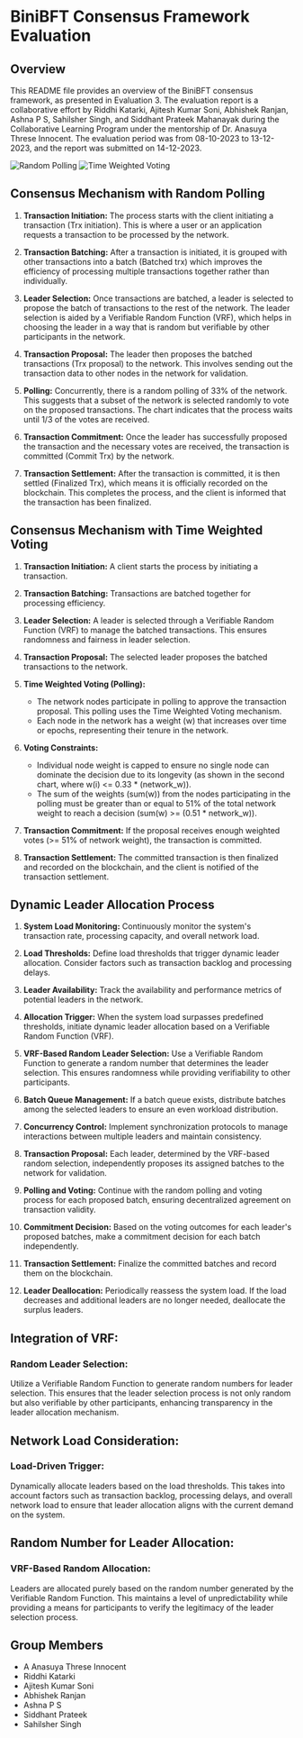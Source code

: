 # BiniBFT Consensus Framework Evaluation

## Overview

This README file provides an overview of the BiniBFT consensus framework, as presented in Evaluation 3. The evaluation report is a collaborative effort by Riddhi Katarki, Ajitesh Kumar Soni, Abhishek Ranjan, Ashna P S, Sahilsher Singh, and Siddhant Prateek Mahanayak during the Collaborative Learning Program under the mentorship of Dr. Anasuya Threse Innocent. The evaluation period was from 08-10-2023 to 13-12-2023, and the report was submitted on 14-12-2023.

![Random Polling](https://cdn.discordapp.com/attachments/904759123197952052/1186234940430483468/image.png)
![Time Weighted Voting](https://cdn.discordapp.com/attachments/904759123197952052/1186235044440838194/image.png)

## Consensus Mechanism with Random Polling

1. **Transaction Initiation:** The process starts with the client initiating a transaction (Trx initiation). This is where a user or an application requests a transaction to be processed by the network.

2. **Transaction Batching:** After a transaction is initiated, it is grouped with other transactions into a batch (Batched trx) which improves the efficiency of processing multiple transactions together rather than individually.

3. **Leader Selection:** Once transactions are batched, a leader is selected to propose the batch of transactions to the rest of the network. The leader selection is aided by a Verifiable Random Function (VRF), which helps in choosing the leader in a way that is random but verifiable by other participants in the network.

4. **Transaction Proposal:** The leader then proposes the batched transactions (Trx proposal) to the network. This involves sending out the transaction data to other nodes in the network for validation.

5. **Polling:** Concurrently, there is a random polling of 33% of the network. This suggests that a subset of the network is selected randomly to vote on the proposed transactions. The chart indicates that the process waits until 1/3 of the votes are received.

6. **Transaction Commitment:** Once the leader has successfully proposed the transaction and the necessary votes are received, the transaction is committed (Commit Trx) by the network.

7. **Transaction Settlement:** After the transaction is committed, it is then settled (Finalized Trx), which means it is officially recorded on the blockchain. This completes the process, and the client is informed that the transaction has been finalized.

## Consensus Mechanism with Time Weighted Voting

1. **Transaction Initiation:** A client starts the process by initiating a transaction.

2. **Transaction Batching:** Transactions are batched together for processing efficiency.

3. **Leader Selection:** A leader is selected through a Verifiable Random Function (VRF) to manage the batched transactions. This ensures randomness and fairness in leader selection.

4. **Transaction Proposal:** The selected leader proposes the batched transactions to the network.

5. **Time Weighted Voting (Polling):**
   - The network nodes participate in polling to approve the transaction proposal. This polling uses the Time Weighted Voting mechanism.
   - Each node in the network has a weight (w) that increases over time or epochs, representing their tenure in the network.

6. **Voting Constraints:**
   - Individual node weight is capped to ensure no single node can dominate the decision due to its longevity (as shown in the second chart, where w(i) <= 0.33 * (network_w)).
   - The sum of the weights (sum(w)) from the nodes participating in the polling must be greater than or equal to 51% of the total network weight to reach a decision (sum(w) >= (0.51 * network_w)).

7. **Transaction Commitment:** If the proposal receives enough weighted votes (>= 51% of network weight), the transaction is committed.

8. **Transaction Settlement:** The committed transaction is then finalized and recorded on the blockchain, and the client is notified of the transaction settlement.

## Dynamic Leader Allocation Process

1. **System Load Monitoring:** Continuously monitor the system's transaction rate, processing capacity, and overall network load.

2. **Load Thresholds:** Define load thresholds that trigger dynamic leader allocation. Consider factors such as transaction backlog and processing delays.

3. **Leader Availability:** Track the availability and performance metrics of potential leaders in the network.

4. **Allocation Trigger:** When the system load surpasses predefined thresholds, initiate dynamic leader allocation based on a Verifiable Random Function (VRF).

5. **VRF-Based Random Leader Selection:** Use a Verifiable Random Function to generate a random number that determines the leader selection. This ensures randomness while providing verifiability to other participants.

6. **Batch Queue Management:** If a batch queue exists, distribute batches among the selected leaders to ensure an even workload distribution.

7. **Concurrency Control:** Implement synchronization protocols to manage interactions between multiple leaders and maintain consistency.

8. **Transaction Proposal:** Each leader, determined by the VRF-based random selection, independently proposes its assigned batches to the network for validation.

9. **Polling and Voting:** Continue with the random polling and voting process for each proposed batch, ensuring decentralized agreement on transaction validity.

10. **Commitment Decision:** Based on the voting outcomes for each leader's proposed batches, make a commitment decision for each batch independently.

11. **Transaction Settlement:** Finalize the committed batches and record them on the blockchain.

12. **Leader Deallocation:** Periodically reassess the system load. If the load decreases and additional leaders are no longer needed, deallocate the surplus leaders.

## Integration of VRF:

### Random Leader Selection:

Utilize a Verifiable Random Function to generate random numbers for leader selection. This ensures that the leader selection process is not only random but also verifiable by other participants, enhancing transparency in the leader allocation mechanism.

## Network Load Consideration:

### Load-Driven Trigger:

Dynamically allocate leaders based on the load thresholds. This takes into account factors such as transaction backlog, processing delays, and overall network load to ensure that leader allocation aligns with the current demand on the system.

## Random Number for Leader Allocation:

### VRF-Based Random Allocation:

Leaders are allocated purely based on the random number generated by the Verifiable Random Function. This maintains a level of unpredictability while providing a means for participants to verify the legitimacy of the leader selection process.

## Group Members
- A Anasuya Threse Innocent 
- Riddhi Katarki
- Ajitesh Kumar Soni
- Abhishek Ranjan
- Ashna P S
- Siddhant Prateek
- Sahilsher Singh
